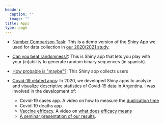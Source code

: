 ```yaml
---
header:
  caption: ""
  image: ""
title: Apps
type: page
---
```


- [Number Comparison Task](https://2exp3.shinyapps.io/numbers/): This is a demo version of the Shiny App we used for data collection
in [our 2020/2021 study](https://gsolovey.netlify.app/publication/journal-article-2021santangelo-numbers/).

- [Can you beat randomness?](https://guillermo-solovey.shinyapps.io/azar/): This is Shiny app that lets you play with your (in)ability to generate
random binary sequences (in spanish). 

- [How probable is "maybe"?](https://guillermo-solovey.shinyapps.io/expresiones_de_probabilidad/): 
This Shiny app collects users 

- [Covid-19 related apps](https://sites.google.com/view/covid19ic/inicio): In 2020, we developed
Shiny apps to analyze and visualize descriptive statistics of Covid-19 data in Argentina. I was
involved in the development of:
  - Covid-19 cases app. A video on how to measure the [duplication time](https://youtu.be/sMoe7cqAR1U)
  - Covid-19 deaths app. 
  - [Vaccine efficacy](http://covid.ic.fcen.uba.ar:3838/apps_ic/eficacia_vacuna/). A video on [what does efficacy means](https://youtu.be/PoE5XQkv91k)
  - [A seminar presentation of our results](https://youtu.be/OzOw9sY5J6k).
  
  
